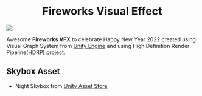 <h1 align="center">Fireworks Visual Effect</h1>

![](https://github.com/BillyFrcs/FireworksVFX/blob/master/Assets/Gif/Fireworks.gif)

Awesome **Fireworks VFX** to celebrate Happy New Year 2022 created using Visual Graph System from [Unity Engine](https://unity.com/srp/High-Definition-Render-Pipeline) and using High Definition Render Pipeline(HDRP) project.

<h2>Skybox Asset</h2>

* Night Skybox from [Unity Asset Store](https://assetstore.unity.com/)
